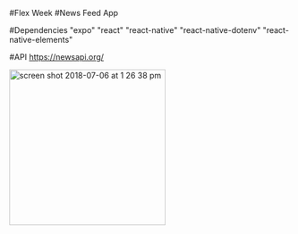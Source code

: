 #Flex Week
#News Feed App

#Dependencies
"expo"
"react"
"react-native"
"react-native-dotenv"
"react-native-elements"

#API
https://newsapi.org/


<img width="279" alt="screen shot 2018-07-06 at 1 26 38 pm" src="https://user-images.githubusercontent.com/26131912/42392150-b94d896c-8106-11e8-942a-a267eab4808f.png">
